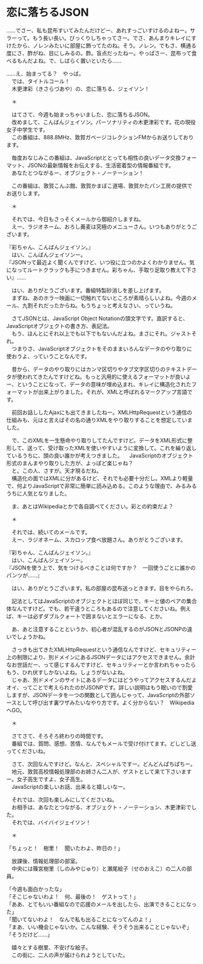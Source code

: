 # 恋に落ちるJSON

……でさー、私も昆布すいてみたんだけどー、あれすっごいすけるのよねー。サラーって。もう長い長い。びっくりしちゃってさー。でさ、あんまりキレイにすけたから、ノレンみたいに部屋に飾ってたのね。そう。ノレン。でもさ、横通る度にさ、酢がね、目にしみるの。酢。盲点だったねー。やっぱさー、昆布って食べるもんだよね。で、しばらく置いといたら……

……え、始まってる？　やっば。  
　では、タイトルコール！  
　木更津彩（きさらづあや）の、恋に落ちる、ジェイソン！

　＊

　はてさて、今週も始まっちゃいました、恋に落ちるJSON。  
　改めまして、こんばんジェイソン。パーソナリティの木更津彩です。花の現役女子中学生です。  
　この番組は、888.8MHz、敦賀ガベージコレクションFMからお送りしております。

　毎度おなじみこの番組は、JavaScriptととっても相性の良いデータ交換フォーマット、JSONの最新情報をお伝えする、生活密着型の情報番組です。  
　あなたとつながるー、オブジェクト・ノーテーション！

　この番組は、敦賀こんぶ館、敦賀かまぼこ道場、敦賀かたパン工房の提供でお送りします。

　＊

　それでは、今日もさっそくメールから御紹介しますね。  
　えー、ラジオネーム、おろし蕎麦は究極のメニューさん。いつもありがとうございます。

『彩ちゃん、こんばんジェイソン。』  
　はい、こんばんジェイソンー。  
『JSONって最近よく聞くんですけど、いつ役に立つのかよくわかりません。気になってルートクラックも手につきません。彩ちゃん、手取り足取り教えて下さい』……

　はい、ありがとうございます。番組特製砂消しを差し上げます。  
　まずね、あのホラー映画に一切触れてないところが素晴らしいよね。今週のメール、九割それだったからね。もうちょっと考えなさい、っていうね。

　さてJSONとは、JavaScript Object Notationの頭文字です。直訳すると、JavaScriptオブジェクトの書き方、表記法。  
　もう、ほんとにそれ以上でも以下でもないんだよね。まさにそれ。ジャストそれ。  
　つまりさ、JavaScriptオブジェクトをそのままいろんなデータのやり取りに使おうよ、っていうことなんです。

　昔から、データのやり取りにはカンマ区切りやタブ文字区切りのテキストデータが使われてきたんですけどね。もっと汎用的に使えるフォーマットが良いよー、ということになって、データの意味が埋め込まれ、キレイに構造化されたフォーマットが出来上がりました。それが、XMLと呼ばれるマークアップ言語です。

　前回お話ししたAjaxにも出てきましたねー。XMLHttpRequestという通信の仕組みも、元はと言えばその名の通りXMLをやり取りすることを想定していました。

　で、このXMLを一生懸命やり取りしてたんですけど。データをXML形式に整形して、送って、受け取ったXMLを使いやすいように変換して。これを繰り返しているうちに、頭の良い誰かが考えつきました。
　JavaScriptのオブジェクト形式のまんまやり取りした方が、よっぽど楽じゃね？  
　と。この人、さすが。天才現るだね。  
　構造化の面ではXMLに分があるけど、それでも必要十分だし。XMLより軽量で、何よりJavaScriptで非常に簡単に読み込める。このような理由で、みるみるうちに人気となりました。

　ま、あとはWikipediaとかで各自調べてください。彩との約束だよ？

　＊

　それでは、続いてのメールです。  
　えー、ラジオネーム、スカロップ食べ放題さん。ありがとうございます。

『彩ちゃん、こんばんジェイソン。』  
　はい、こんばんジェイソンー。  
『JSONを使う上で、気をつけるべきことは何ですか？　一回使うごとに誰かのパンツが……』

　はい、ありがとうございます。私の部屋の昆布送っときます。目をやられろ。

　記法としてはJavaScriptのオブジェクトとほぼ同じで、キーと値のペアの集合体なんですけど。でも、若干違うところもあるので注意してくださいね。例えば、キーは必ずダブルクォートで囲まないとエラーになる、とか。

　あ、あと注意することというか、初心者が混乱するのがJSONとJSONPの違いでしょうかね。

　さっきも出てきたXMLHttpRequestという通信なんですけど、セキュリティー上の制限により、別ドメインにあるJSONデータにはアクセスできません。余計なお世話だー、って感じするんですけど、セキュリティーとか言われちゃったらもう、ひれ伏すしかないよね。しょうがないよね。  
　じゃあ、別ドメインのサイトにあるデータにはどうやってアクセスするんだよオイ、ってことで考えられたのがJSONPです。詳しい説明はもう眠いので割愛しますが、JSONデータを一つの関数として囲んじゃって、JavaScriptの外部ソースとして呼び出す裏ワザみたいなやり方です。よく分からない？　WikipediaへGO。

　＊

　さてさて、そろそろ終わりの時間です。  
　番組では、質問、感想、苦情、なんでもメールで受け付けてます。どしどし送ってくださいね。

　さて、次回なんですけど。なんと、スペシャルですー。どんどんぱちぱちー。  
　地元、敦賀高校情報処理部のお姉さん二人が、ゲストとして来て下さいますー。女子高生ですよ、女子高生。  
　JavaScriptの楽しいお話、出来ると嬉しいなー。

　それでは、次回も楽しみにしてくださいね。  
　お相手は、あなたとつながる、オブジェクト・ノーテーション、木更津彩でした。  
　それでは、バイバイジェイソン！

　＊

「ちょっと！　樹里！　聞いたわよ、昨日の！」

　放課後、情報処理部の部室。  
　中央には篠宮樹里（しのみやじゅり）と瀬尾絵子（せのおえこ）の二人の部員。

「今週も面白かったな」  
「そこじゃないわよ！　何、最後の！　ゲストって！」  
「ああ、とてもいい番組なので応援のメールを出したら、出演できることになった」  
「聞いてないわよ！　なんで私も出ることになってんのよ！」  
「まあ、いい機会じゃないか。こんな経験、そうそう出来ることじゃないぞ」  
「そうだけど……」

　嬉々とする樹里、不安げな絵子。  
　この街に、二人の声が届けられようとしていた。